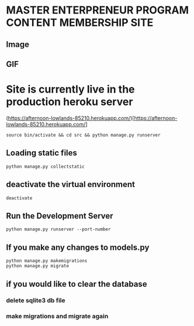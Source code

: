 # MASTER ENTERPRENEUR PROGRAM CONTENT MEMBERSHIP SITE

## Image
## GIF

# Site is currently live in the production heroku server
(https://afternoon-lowlands-85210.herokuapp.com/)[https://afternoon-lowlands-85210.herokuapp.com/]

```shell
source bin/activate && cd src && python manage.py runserver
```

## Loading static files
```shell
python manage.py collectstatic
```
## deactivate the virtual environment
```shell
deactivate
```
## Run the  Development Server

```shell
python manage.py runserver --port-number
```

## If you make any changes to models.py

```shell
python manage.py makemigrations
python manage.py migrate
```

## if you would like to clear the database
### delete sqlite3 db file
### make migrations and migrate again
